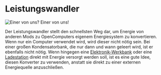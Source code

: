 # Leistungswandler

![Einer von uns? Einer von uns!](oredict:opencomputers:powerConverter)

Der Leistungswandler stellt den schnellsten Weg dar, um Energie von anderen Mods zu OpenComputers eigenem Energiesystem zu konvertieren. Wenn nur ein Computer verwendet wird, wird dieser nicht nötig sein. Bei einer großen Kondensatorbank, die nur dann und wann geleert wird, ist er ebenfalls nicht nötig. Wenn hingegen eine [Elektronik-Werkbank](assembler.md) oder eine [Ladestation](charger.md) direkt mit Energie versorgt werden soll, ist es eine gute Idee, diesen Konverter zu verwenden, anstatt sie direkt zu einer externen Energiequelle anzuschließen.
